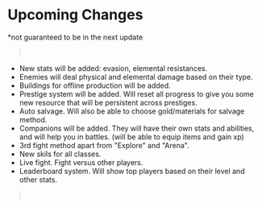 # Upcoming Changes

\*not guaranteed to be in the next update

> <br>

- New stats will be added: evasion, elemental resistances.
- Enemies will deal physical and elemental damage based on their type.
- Buildings for offline production will be added.
- Prestige system will be added. Will reset all progress to give you some new resource that will be persistent across prestiges.
- Auto salvage. Will also be able to choose gold/materials for salvage method.
- Companions will be added. They will have their own stats and abilities, and will help you in battles. (will be able to equip items and gain xp)
- 3rd fight method apart from "Explore" and "Arena".
- New skils for all classes.
- Live fight. Fight versus other players.
- Leaderboard system. Will show top players based on their level and other stats.

> <br>
